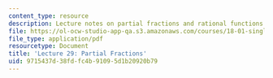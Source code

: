 ```yaml
---
content_type: resource
description: Lecture notes on partial fractions and rational functions.
file: https://ol-ocw-studio-app-qa.s3.amazonaws.com/courses/18-01-single-variable-calculus-fall-2006/9715437d38fdfc4b91095d1b20920b79_lec29.pdf
file_type: application/pdf
resourcetype: Document
title: 'Lecture 29: Partial Fractions'
uid: 9715437d-38fd-fc4b-9109-5d1b20920b79
---
```

